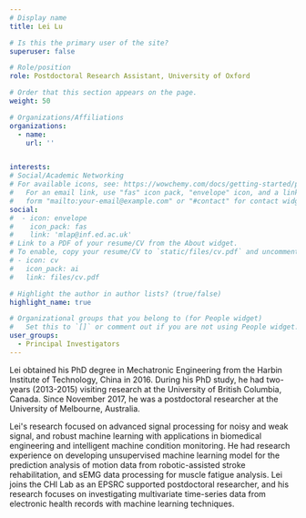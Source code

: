 ```yaml
---
# Display name
title: Lei Lu

# Is this the primary user of the site?
superuser: false

# Role/position
role: Postdoctoral Research Assistant, University of Oxford

# Order that this section appears on the page.
weight: 50

# Organizations/Affiliations
organizations:
  - name: 
    url: '' 


interests:
# Social/Academic Networking
# For available icons, see: https://wowchemy.com/docs/getting-started/page-builder/#icons
#   For an email link, use "fas" icon pack, "envelope" icon, and a link in the
#   form "mailto:your-email@example.com" or "#contact" for contact widget.
social:
#  - icon: envelope
#    icon_pack: fas
#    link: 'mlap@inf.ed.ac.uk'
# Link to a PDF of your resume/CV from the About widget.
# To enable, copy your resume/CV to `static/files/cv.pdf` and uncomment the lines below.
# - icon: cv
#   icon_pack: ai
#   link: files/cv.pdf

# Highlight the author in author lists? (true/false)
highlight_name: true

# Organizational groups that you belong to (for People widget)
#   Set this to `[]` or comment out if you are not using People widget.
user_groups:
  - Principal Investigators
---
```

Lei obtained his PhD degree in Mechatronic Engineering from the Harbin Institute of Technology, China in 2016. During his PhD study, he had two-years (2013-2015) visiting research at the University of British Columbia, Canada. Since November 2017, he was a postdoctoral researcher at the University of Melbourne, Australia. 

Lei's research focused on advanced signal processing for noisy and weak signal, and robust machine learning with applications in biomedical engineering and intelligent machine condition monitoring. He had research experience on developing unsupervised machine learning model for the prediction analysis of motion data from robotic-assisted stroke rehabilitation, and sEMG data processing for muscle fatigue analysis. Lei joins the CHI Lab as an EPSRC supported postdoctoral researcher, and his research focuses on investigating multivariate time-series data from electronic health records with machine learning techniques.
